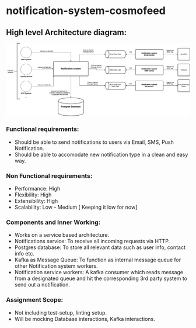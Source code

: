 # notification-system-cosmofeed

## High level Architecture diagram:
![alt text](https://github.com/padas2/notification-system-cosmofeed/blob/master/notification-system-cosmofeed.jpg?raw=true)

### Functional requirements:
* Should be able to send notifications to users via Email, SMS, Push Notification.
* Should be able to accomodate new notification type in a clean and easy way.

### Non Functional requirements:
* Performance: High
* Flexibility: High
* Extensibility: High
* Scalability: Low - Medium [ Keeping it low for now]

### Components and Inner Working:
* Works on a service based architecture.
* Notifications service: To receive all incoming requests via HTTP.
* Postgres database: To store all relevant data such as user info, contact info etc.
* Kafka as Message Queue: To function as internal message queue for other Notification system workers.
* Notification service workers: A kafka consumer which reads message from a designated queue and hit the corresponding 3rd party system to send out
                                a notification.

### Assignment Scope:
* Not including test-setup, linting setup.
* Will be mocking Database interactions, Kafka interactions.